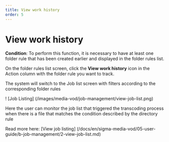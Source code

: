 ```yaml
---
title: View work history
order: 5
---
```


# View work history

**Condition**: To perform this function, it is necessary to have at least one folder rule that has been created earlier and displayed in the folder rules list.

On the folder rules list screen, click the **View work history** icon in the Action column with the folder rule you want to track.

The system will switch to the Job list screen with filters according to the corresponding folder rules

! [Job Listing] (/images/media-vod/job-management/view-job-list.png)

Here the user can monitor the job list that triggered the transcoding process when there is a file that matches the condition described by the directory rule

Read more here:
[View job listing] (/docs/en/sigma-media-vod/05-user-guide/b-job-management/2-view-job-list.md)
